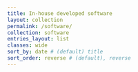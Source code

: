 ```yaml
---
title: In-house developed software
layout: collection
permalink: /software/
collection: software
entries_layout: list
classes: wide
sort_by: date # (default) title
sort_order: reverse # (default), reverse
---
```

